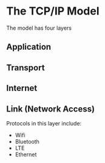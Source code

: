 # The TCP/IP Model

The model has four layers

## Application

## Transport

## Internet

## Link (Network Access)

Protocols in this layer include:

- Wifi
- Bluetooth
- LTE
- Ethernet

